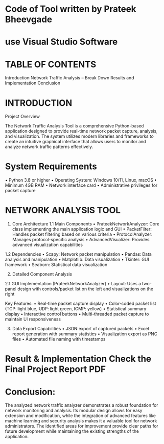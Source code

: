 # Code of Tool written by Prateek Bheevgade
# use Visual Studio Software 

# TABLE OF CONTENTS

Introduction
Network Traffic Analysis – Break Down
Results and Implementation
Conclusion

# INTRODUCTION
Project Overview

The Network Traffic Analysis Tool is a comprehensive Python-based application designed to provide real-time network packet capture, analysis, and visualization. The system utilizes modern libraries and
frameworks to create an intuitive graphical interface that allows users to monitor and analyze network traffic patterns effectively.

# System Requirements

• Python 3.8 or higher
• Operating System: Windows 10/11, Linux, macOS
• Minimum 4GB RAM
• Network interface card
• Administrative privileges for packet capture

# NETWORK ANALYSIS TOOL
1. Core Architecture
1.1 Main Components
• PrateekNetworkAnalyzer: Core class implementing the main application logic and GUI
• PacketFilter: Handles packet filtering based on various criteria
• ProtocolAnalyzer: Manages protocol-specific analysis
• AdvancedVisualizer: Provides advanced visualization capabilities

1.2 Dependencies
• Scapy: Network packet manipulation
• Pandas: Data analysis and manipulation
• Matplotlib: Data visualization
• Tkinter: GUI framework
• Seaborn: Statistical data visualization

2. Detailed Component Analysis

2.1 GUI Implementation (PrateekNetworkAnalyzer)
• Layout: Uses a two-panel design with controls/packet list on the left and visualizations on the
right

Key Features:
• Real-time packet capture display
• Color-coded packet list (TCP: light blue, UDP: light green, ICMP: yellow)
• Statistical summary display
• Interactive control buttons
• Multi-threaded packet capture to maintain UI responsiveness

3. Data Export Capabilities
• JSON export of captured packets
• Excel report generation with summary statistics
• Visualization export as PNG files
• Automated file naming with timestamps

# Result & Implementation Check the Final Project Report PDF


# Conclusion:

The analyzed network traffic analyzer demonstrates a robust foundation for network monitoring and analysis. Its modular design allows for easy extension and modification, while the integration of advanced features
like machine learning and security analysis makes it a valuable tool for network administrators. The identified areas for improvement provide clear paths for future development while maintaining the existing
strengths of the application.
